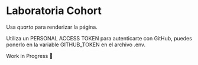 # Laboratoria Cohort

Usa _quarto_ para renderizar la página.

Utiliza un PERSONAL ACCESS TOKEN para autenticarte con GitHub, puedes ponerlo en la variable GITHUB_TOKEN en el archivo .env.

Work in Progress 🚧